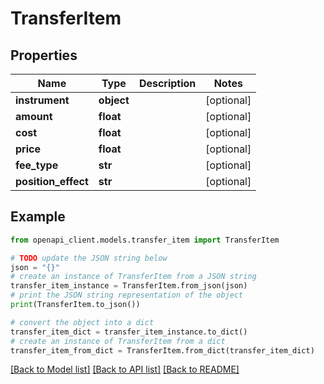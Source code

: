 # TransferItem


## Properties

Name | Type | Description | Notes
------------ | ------------- | ------------- | -------------
**instrument** | **object** |  | [optional] 
**amount** | **float** |  | [optional] 
**cost** | **float** |  | [optional] 
**price** | **float** |  | [optional] 
**fee_type** | **str** |  | [optional] 
**position_effect** | **str** |  | [optional] 

## Example

```python
from openapi_client.models.transfer_item import TransferItem

# TODO update the JSON string below
json = "{}"
# create an instance of TransferItem from a JSON string
transfer_item_instance = TransferItem.from_json(json)
# print the JSON string representation of the object
print(TransferItem.to_json())

# convert the object into a dict
transfer_item_dict = transfer_item_instance.to_dict()
# create an instance of TransferItem from a dict
transfer_item_from_dict = TransferItem.from_dict(transfer_item_dict)
```
[[Back to Model list]](../README.md#documentation-for-models) [[Back to API list]](../README.md#documentation-for-api-endpoints) [[Back to README]](../README.md)


